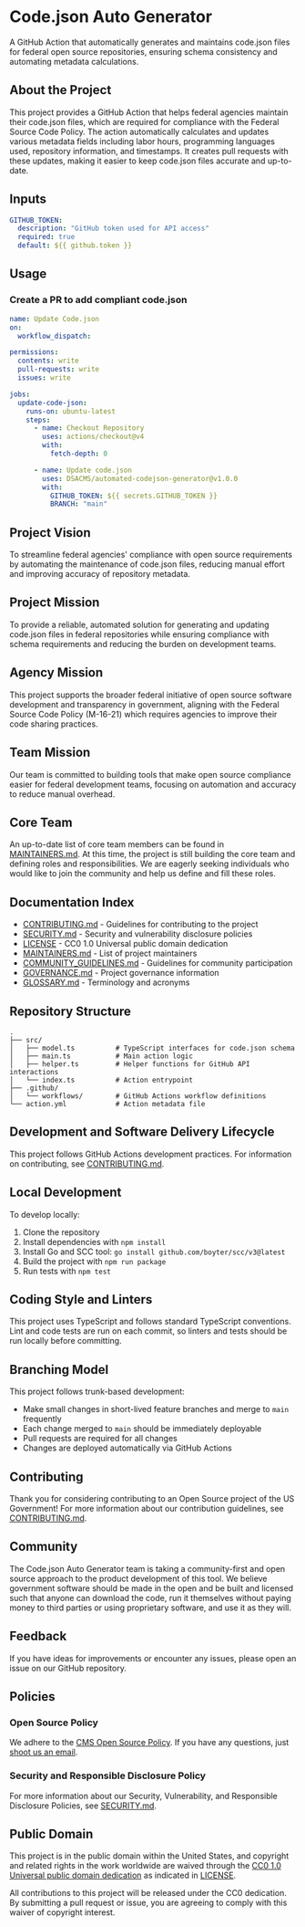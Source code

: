 # Code.json Auto Generator

A GitHub Action that automatically generates and maintains code.json files for federal open source repositories, ensuring schema consistency and automating metadata calculations.

## About the Project

This project provides a GitHub Action that helps federal agencies maintain their code.json files, which are required for compliance with the Federal Source Code Policy. The action automatically calculates and updates various metadata fields including labor hours, programming languages used, repository information, and timestamps. It creates pull requests with these updates, making it easier to keep code.json files accurate and up-to-date.

## Inputs

```yaml
GITHUB_TOKEN:
  description: "GitHub token used for API access"
  required: true
  default: ${{ github.token }}
```

## Usage

### Create a PR to add compliant code.json

```yaml
name: Update Code.json
on:
  workflow_dispatch:

permissions:
  contents: write
  pull-requests: write
  issues: write

jobs:
  update-code-json:
    runs-on: ubuntu-latest
    steps:
      - name: Checkout Repository
        uses: actions/checkout@v4
        with:
          fetch-depth: 0

      - name: Update code.json
        uses: DSACMS/automated-codejson-generator@v1.0.0
        with:
          GITHUB_TOKEN: ${{ secrets.GITHUB_TOKEN }}
          BRANCH: "main"
```

## Project Vision

To streamline federal agencies' compliance with open source requirements by automating the maintenance of code.json files, reducing manual effort and improving accuracy of repository metadata.

## Project Mission

To provide a reliable, automated solution for generating and updating code.json files in federal repositories while ensuring compliance with schema requirements and reducing the burden on development teams.

## Agency Mission

This project supports the broader federal initiative of open source software development and transparency in government, aligning with the Federal Source Code Policy (M-16-21) which requires agencies to improve their code sharing practices.

## Team Mission

Our team is committed to building tools that make open source compliance easier for federal development teams, focusing on automation and accuracy to reduce manual overhead.

## Core Team

An up-to-date list of core team members can be found in [MAINTAINERS.md](MAINTAINERS.md). At this time, the project is still building the core team and defining roles and responsibilities. We are eagerly seeking individuals who would like to join the community and help us define and fill these roles.

## Documentation Index

- [CONTRIBUTING.md](CONTRIBUTING.md) - Guidelines for contributing to the project
- [SECURITY.md](SECURITY.md) - Security and vulnerability disclosure policies
- [LICENSE](LICENSE) - CC0 1.0 Universal public domain dedication
- [MAINTAINERS.md](MAINTAINERS.md) - List of project maintainers
- [COMMUNITY_GUIDELINES.md](COMMUNITY_GUIDELINES.md) - Guidelines for community participation
- [GOVERNANCE.md](GOVERNANCE.md) - Project governance information
- [GLOSSARY.md](GLOSSARY.md) - Terminology and acronyms

## Repository Structure

```
.
├── src/
│   ├── model.ts          # TypeScript interfaces for code.json schema
│   ├── main.ts           # Main action logic
│   ├── helper.ts         # Helper functions for GitHub API interactions
│   └── index.ts          # Action entrypoint
├── .github/
│   └── workflows/        # GitHub Actions workflow definitions
└── action.yml            # Action metadata file
```

## Development and Software Delivery Lifecycle

This project follows GitHub Actions development practices. For information on contributing, see [CONTRIBUTING.md](./CONTRIBUTING.md).

## Local Development

To develop locally:

1. Clone the repository
2. Install dependencies with `npm install`
3. Install Go and SCC tool: `go install github.com/boyter/scc/v3@latest`
4. Build the project with `npm run package`
5. Run tests with `npm test`

## Coding Style and Linters

This project uses TypeScript and follows standard TypeScript conventions. Lint and code tests are run on each commit, so linters and tests should be run locally before committing.

## Branching Model

This project follows trunk-based development:

- Make small changes in short-lived feature branches and merge to `main` frequently
- Each change merged to `main` should be immediately deployable
- Pull requests are required for all changes
- Changes are deployed automatically via GitHub Actions

## Contributing

Thank you for considering contributing to an Open Source project of the US Government! For more information about our contribution guidelines, see [CONTRIBUTING.md](CONTRIBUTING.md).

## Community

The Code.json Auto Generator team is taking a community-first and open source approach to the product development of this tool. We believe government software should be made in the open and be built and licensed such that anyone can download the code, run it themselves without paying money to third parties or using proprietary software, and use it as they will.

## Feedback

If you have ideas for improvements or encounter any issues, please open an issue on our GitHub repository.

## Policies

### Open Source Policy

We adhere to the [CMS Open Source Policy](https://github.com/CMSGov/cms-open-source-policy). If you have any questions, just [shoot us an email](mailto:opensource@cms.hhs.gov).

### Security and Responsible Disclosure Policy

For more information about our Security, Vulnerability, and Responsible Disclosure Policies, see [SECURITY.md](SECURITY.md).

## Public Domain

This project is in the public domain within the United States, and copyright and related rights in the work worldwide are waived through the [CC0 1.0 Universal public domain dedication](https://creativecommons.org/publicdomain/zero/1.0/) as indicated in [LICENSE](LICENSE).

All contributions to this project will be released under the CC0 dedication. By submitting a pull request or issue, you are agreeing to comply with this waiver of copyright interest.
